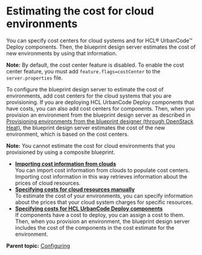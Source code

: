 # Estimating the cost for cloud environments

You can specify cost centers for cloud systems and for HCL® UrbanCode™ Deploy components. Then, the blueprint design server estimates the cost of new environments by using that information.

**Note:** By default, the cost center feature is disabled. To enable the cost center feature, you must add `feature.flags=costCenter` to the `server.properties` file.

To configure the blueprint design server to estimate the cost of environments, add cost centers for the cloud systems that you are provisioning. If you are deploying HCL UrbanCode Deploy components that have costs, you can also add cost centers for components. Then, when you provision an environment from the blueprint design server as described in [Provisioning environments from the blueprint designer \(through OpenStack Heat\)](env_provision_edt.md), the blueprint design server estimates the cost of the new environment, which is based on the cost centers.

**Note:** You cannot estimate the cost for cloud environments that you provisioned by using a composite blueprint.

-   **[Importing cost information from clouds](../../com.ibm.edt.doc/topics/cost_center_import.md)**  
You can import cost information from clouds to populate cost centers. Importing cost information in this way retrieves information about the prices of cloud resources.
-   **[Specifying costs for cloud resources manually](../../com.ibm.edt.doc/topics/cost_center_clouds.md)**  
To estimate the cost of your environments, you can specify information about the prices that your cloud system charges for specific resources.
-   **[Specifying costs for HCL UrbanCode Deploy components](../../com.ibm.edt.doc/topics/cost_center_components.md)**  
If components have a cost to deploy, you can assign a cost to them. Then, when you provision an environment, the blueprint design server includes the cost of the components in the cost estimate for the environment.

**Parent topic:** [Configuring](../../com.ibm.udeploy.doc/topics/c_node_configuring.md)

